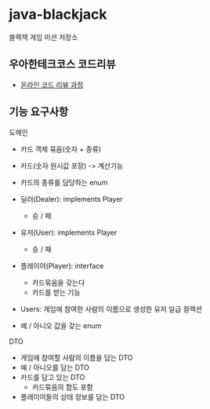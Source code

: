 # java-blackjack
블랙잭 게임 미션 저장소

## 우아한테크코스 코드리뷰
* [온라인 코드 리뷰 과정](https://github.com/woowacourse/woowacourse-docs/blob/master/maincourse/README.md)

## 기능 요구사항
도메인
- 카드 객체 묶음(숫자 +  종류)
- 카드(숫자 원시값 포장) -> 계산기능
- 카드의 종류를 담당하는 enum

- 딜러(Dealer): implements Player
    - 승 / 패
- 유저(User): implements Player
    - 승 / 패
- 플레이어(Player): interface
    - 카드묶음을 갖는다
    - 카드를 받는 기능
- Users: 게임에 참여한 사람의 이름으로 생성한 유저 일급 컬렉션

- 예 / 아니오 값을 갖는 enum

DTO
- 게임에 참여할 사람의 이름을 담는 DTO
- 예 / 아니오를 담는 DTO
- 카드를 담고 있는 DTO
    - 카드묶음의 합도 포함
- 플레이어들의 상태 정보를 담는 DTO